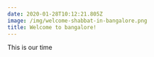 ```yaml
---
date: 2020-01-28T10:12:21.805Z
image: /img/welcome-shabbat-in-bangalore.png
title: Welcome to bangalore!
---
```

This is our time
